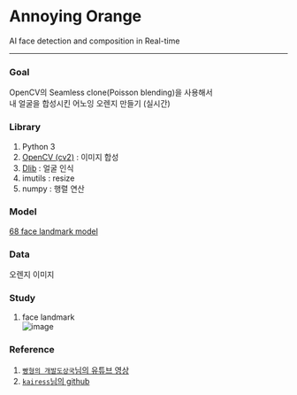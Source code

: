 # Annoying Orange
AI face detection and composition in Real-time

---
### Goal
OpenCV의 Seamless clone(Poisson blending)을 사용해서  
내 얼굴을 합성시킨 어노잉 오렌지 만들기 (실시간)

### Library
1. Python 3
2. [OpenCV (cv2)](https://076923.github.io/posts/Python-opencv-1/) : 이미지 합성
3. [Dlib](http://blog.dlib.net/) : 얼굴 인식
4. imutils : resize
5. numpy : 행렬 연산

### Model
[68 face landmark model](https://github.com/davisking/dlib-models/blob/master/shape_predictor_68_face_landmarks.dat.bz2)

### Data
오렌지 이미지

### Study
1. face landmark  
![image](https://blog.kakaocdn.net/dn/baNXvY/btqChGYfEU4/l59Bgkbdir5CQ4wdDqZIw0/img.png)

### Reference
1. [`빵형의 개발도상국`님의 유튜브 영상](https://www.youtube.com/watch?v=9VYUXchrMcM)
2. [`kairess`님의 github](https://github.com/kairess/annoying-orange-face)
